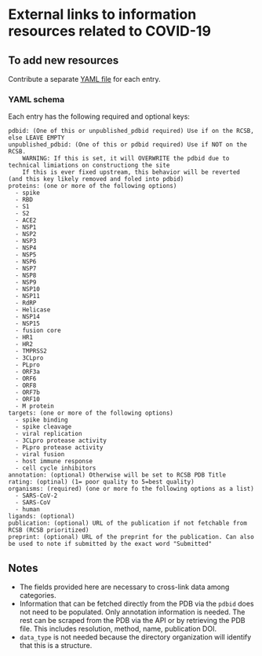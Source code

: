 # External links to information resources related to COVID-19

## To add new resources

Contribute a separate [YAML file](https://yaml.org/) for each entry.

### YAML schema

Each entry has the following required and optional keys:
```
pdbid: (One of this or unpublished_pdbid required) Use if on the RCSB, else LEAVE EMPTY
unpublished_pdbid: (One of this or pdbid required) Use if NOT on the RCSB.
    WARNING: If this is set, it will OVERWRITE the pdbid due to technical limiations on constructiong the site
    If this is ever fixed upstream, this behavior will be reverted (and this key likely removed and foled into pdbid)
proteins: (one or more of the following options)
  - spike
  - RBD
  - S1
  - S2
  - ACE2
  - NSP1
  - NSP2
  - NSP3
  - NSP4
  - NSP5
  - NSP6
  - NSP7
  - NSP8
  - NSP9
  - NSP10
  - NSP11
  - RdRP
  - Helicase
  - NSP14
  - NSP15
  - fusion core
  - HR1
  - HR2
  - TMPRSS2
  - 3CLpro
  - PLpro
  - ORF3a
  - ORF6
  - ORF8
  - ORF7b
  - ORF10
  - M protein
targets: (one or more of the following options)
  - spike binding
  - spike cleavage
  - viral replication
  - 3CLpro protease activity
  - PLpro protease activity
  - viral fusion
  - host immune response
  - cell cycle inhibitors
annotation: (optional) Otherwise will be set to RCSB PDB Title
rating: (optinal) (1= poor quality to 5=best quality)
organisms: (required) (one or more fo the following options as a list)
  - SARS-CoV-2
  - SARS-CoV
  - human
ligands: (optional)
publication: (optional) URL of the publication if not fetchable from RCSB (RCSB prioritized)
preprint: (optional) URL of the preprint for the publication. Can also be used to note if submitted by the exact word "Submitted"
```

## Notes
* The fields provided here are necessary to cross-link data among categories.
* Information that can be fetched directly from the PDB via the `pdbid` does not need to be populated.
  Only annotation information is needed. The rest can be scraped from the PDB via the API or by retrieving the PDB file.
  This includes resolution, method, name, publication DOI.
* `data_type` is not needed because the directory organization will identify that this is a structure.
